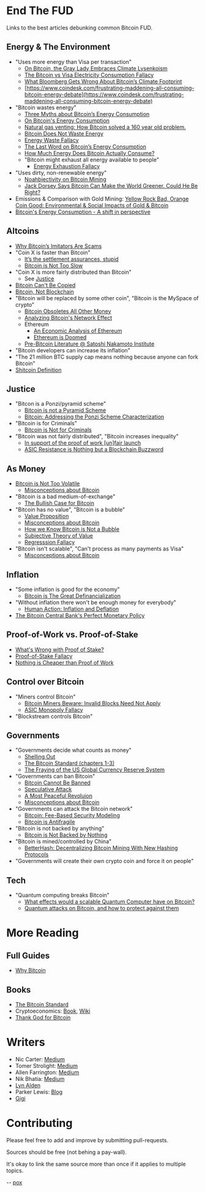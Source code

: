 # End The FUD

Links to the best articles debunking common Bitcoin FUD.

## Energy & The Environment

* "Uses more energy than Visa per transaction"
  * [On Bitcoin, the Gray Lady Embraces Climate Lysenkoism](https://medium.com/@nic__carter/on-bitcoin-the-gray-lady-embraces-climate-lysenkoism-a2d31e465ec0)
  * [The Bitcoin vs Visa Electricity Consumption Fallacy](https://hackernoon.com/the-bitcoin-vs-visa-electricity-consumption-fallacy-8cf194987a50)
  * [What Bloomberg Gets Wrong About Bitcoin’s Climate Footprint](https://www.coindesk.com/what-bloomberg-gets-wrong-about-bitcoins-climate-footprint)
  * [https://www.coindesk.com/frustrating-maddening-all-consuming-bitcoin-energy-debate](https://www.coindesk.com/frustrating-maddening-all-consuming-bitcoin-energy-debate)
* "Bitcoin wastes energy"
  * [Three Myths about Bitcoin’s Energy Consumption](https://blog.trezor.io/three-myths-about-bitcoins-energy-consumption-ef613a1f3d5)
  * [On Bitcoin's Energy Consumption](https://docsend.com/view/adwmdeeyfvqwecj2)
  * [Natural gas venting: How Bitcoin solved a 160 year old problem.](https://www.upstreamdata.ca/post/natural-gas-venting-how-bitcoin-solved-a-160-year-old-problem)
  * [Bitcoin Does Not Waste Energy](https://nakamotoinstitute.org/mempool/bitcoin-does-not-waste-energy/)
  * [Energy Waste Fallacy](https://github.com/libbitcoin/libbitcoin-system/wiki/Energy-Waste-Fallacy)
  * [The Last Word on Bitcoin’s Energy Consumption](https://www.coindesk.com/the-last-word-on-bitcoins-energy-consumption)
  * [How Much Energy Does Bitcoin Actually Consume?](https://hbr.org/2021/05/how-much-energy-does-bitcoin-actually-consume)
  * "Bitcoin might exhaust all energy available to people"
    * [Energy Exhaustion Fallacy](https://github.com/libbitcoin/libbitcoin-system/wiki/Energy-Exhaustion-Fallacy)
* "Uses dirty, non-renewable energy"
  * [Noahbjectivity on Bitcoin Mining](https://medium.com/@nic__carter/noahbjectivity-on-bitcoin-mining-2052226310cb)
  * [Jack Dorsey Says Bitcoin Can Make the World Greener. Could He Be Right?](https://nymag.com/intelligencer/2021/05/jack-dorsey-says-bitcoin-is-climate-friendly-is-he-right.html)
* Emissions & Comparison with Gold Mining: [Yellow Rock Bad, Orange Coin Good: Environmental & Social Impacts of Gold & Bitcoin](https://youtu.be/ns_I2LpeAbQ?t=26084)
* [Bitcoin's Energy Consumption - A shift in perspective](https://dergigi.com/2018/06/10/bitcoin-s-energy-consumption/)

## Altcoins

* [Why Bitcoin’s Imitators Are Scams](https://tomerstrolight.medium.com/why-bitcoins-imitators-are-scams-e38fab4c78ba)
* "Coin X is faster than Bitcoin"
  * [It’s the settlement assurances, stupid](https://medium.com/@nic__carter/its-the-settlement-assurances-stupid-5dcd1c3f4e41)
  * [Bitcoin is Not Too Slow](https://nakamotoinstitute.org/mempool/bitcoin-is-not-too-slow/)
* "Coin X is more fairly distributed than Bitcoin"
  * See [Justice](#justice)
* [Bitcoin Can't Be Copied](https://nakamotoinstitute.org/mempool/bitcoin-cant-be-copied/)
* [Bitcoin, Not Blockchain](https://nakamotoinstitute.org/mempool/bitcoin-not-blockchain/)
* "Bitcoin will be replaced by some other coin", "Bitcoin is the MySpace of crypto"
  * [Bitcoin Obsoletes All Other Money](https://nakamotoinstitute.org/mempool/bitcoin-obsoletes-all-other-money/)
  * [Analyzing Bitcoin's Network Effect](https://www.lynalden.com/bitcoins-network-effect/)
  * Ethereum
    * [An Economic Analysis of Ethereum](https://www.lynalden.com/ethereum-analysis/)
    * [Ethereum is Doomed](https://nakamotoinstitute.org/mempool/ethereum-is-doomed/)
  * [Pre-Bitcoin Literature @ Satoshi Nakamoto Institute](https://nakamotoinstitute.org/literature/)
* "Bitcoin developers can increase its inflation"
* "The 21 million BTC supply cap means nothing because anyone can fork Bitcoin"
* [Shitcoin Definition](https://github.com/libbitcoin/libbitcoin-system/wiki/Shitcoin-Definition)

## Justice

* "Bitcon is a Ponzi/pyramid scheme"
  * [Bitcoin is not a Pyramid Scheme](https://nakamotoinstitute.org/mempool/bitcoin-is-not-a-pyramid-scheme/)
  * [Bitcoin: Addressing the Ponzi Scheme Characterization](https://www.lynalden.com/bitcoin-ponzi-scheme/)
* "Bitcoin is for Criminals"
  * [Bitcoin is Not for Criminals](https://nakamotoinstitute.org/mempool/bitcoin-is-not-for-criminals/)
* "Bitcoin was not fairly distributed", "Bitcoin increases inequality"
  * [In support of the proof of work [un]fair launch](https://medium.com/@nic__carter/in-support-of-the-proof-of-work-un-fair-launch-cd6e8f06358f)
  * [ASIC Resistance is Nothing but a Blockchain Buzzword](https://medium.com/hackernoon/asic-resistance-is-nothing-but-a-blockchain-buzzword-b91d3d770366)


## As Money

* [Bitcoin is Not Too Volatile](https://nakamotoinstitute.org/mempool/bitcoin-is-not-too-volatile/)
  * [Misconceptions about Bitcoin](https://www.lynalden.com/misconceptions-about-bitcoin/)
* "Bitcoin is a bad medium-of-exchange"
  * [The Bullish Case for Bitcoin](https://nakamotoinstitute.org/mempool/the-bullish-case-for-bitcoin/)
* "Bitcoin has no value", "Bitcoin is a bubble"
  * [Value Proposition](https://github.com/libbitcoin/libbitcoin-system/wiki/Value-Proposition)
  * [Misconceptions about Bitcoin](https://www.lynalden.com/misconceptions-about-bitcoin/)
  * [How we Know Bitcoin is Not a Bubble](https://nakamotoinstitute.org/mempool/how-we-know-bitcoin-is-not-a-bubble/)
  * [Subjective Theory of Value](https://en.m.wikipedia.org/wiki/Subjective_theory_of_value)
  * [Regresssion Fallacy](https://github.com/libbitcoin/libbitcoin-system/wiki/Regression-Fallacy)
* "Bitcoin isn't scalable", "Can't process as many payments as Visa"
  * [Misconceptions about Bitcoin](https://www.lynalden.com/misconceptions-about-bitcoin/)

## Inflation

* "Some inflation is good for the economy"
  * [Bitcoin is The Great Definancialization](https://nakamotoinstitute.org/mempool/bitcoin-is-the-great-definancialization/)
* "Without inflation there won't be enough money for everybody"
  * [Human Action: Inflation and Deflation](https://mises.org/library/inflation-and-deflation)
* [The Bitcoin Central Bank's Perfect Monetary Policy](https://nakamotoinstitute.org/mempool/the-bitcoin-central-banks-perfect-monetary-policy/)

## Proof-of-Work vs. Proof-of-Stake

* [What's Wrong with Proof of Stake?](https://medium.com/@BobMcElrath/whats-wrong-with-proof-of-stake-77d4f370be15)
* [Proof-of-Stake Fallacy](https://github.com/libbitcoin/libbitcoin-system/wiki/Proof-of-Stake-Fallacy)
* [Nothing is Cheaper than Proof of Work](https://www.truthcoin.info/blog/pow-cheapest/)

## Control over Bitcoin

* "Miners control Bitcoin"
  * [Bitcoin Miners Beware: Invalid Blocks Need Not Apply](https://medium.com/hackernoon/bitcoin-miners-beware-invalid-blocks-need-not-apply-51c293ee278b)
  * [ASIC Monopoly Fallacy](https://github.com/libbitcoin/libbitcoin-system/wiki/ASIC-Monopoly-Fallacy)
* "Blockstream controls Bitcoin"

## Governments

* "Governments decide what counts as money"
  * [Shelling Out](https://nakamotoinstitute.org/shelling-out/)
  * [The Bitcoin Standard (chapters 1-3)](https://saifedean.com/book/)
  * [The Fraying of the US Global Currency Reserve System](https://www.lynalden.com/fraying-petrodollar-system/)
* "Governments can ban Bitcoin"
  * [Bitcoin Cannot Be Banned](https://nakamotoinstitute.org/mempool/bitcoin-cannot-be-banned/)
  * [Speculative Attack](https://nakamotoinstitute.org/mempool/speculative-attack/)
  * [A Most Peaceful Revoluion](https://medium.com/@nic__carter/a-most-peaceful-revolution-8b63b64c203e)
  * [Misconceptions about Bitcoin](https://www.lynalden.com/misconceptions-about-bitcoin/)
* "Governments can attack the Bitcoin network"
  * [Bitcoin: Fee-Based Security Modeling](https://www.lynalden.com/bitcoin-security-modeling/)
  * [Bitcoin is Antifragile](https://unchained-capital.com/blog/bitcoin-is-antifragile/)
* "Bitcoin is not backed by anything"
  * [Bitcoin is Not Backed by Nothing](https://nakamotoinstitute.org/mempool/bitcoin-is-not-backed-by-nothing/)
* "Bitcoin is mined/controlled by China"
  * [BetterHash: Decentralizing Bitcoin Mining With New Hashing Protocols](https://medium.com/hackernoon/betterhash-decentralizing-bitcoin-mining-with-new-hashing-protocols-291de178e3e0)
* "Governments will create their own crypto coin and force it on people"
 
## Tech

* "Quantum computing breaks Bitcoin"
  * [What effects would a scalable Quantum Computer have on Bitcoin?](https://bitcoin.stackexchange.com/questions/6062/what-effects-would-a-scalable-quantum-computer-have-on-bitcoin)
  * [Quantum attacks on Bitcoin, and how to protect against them](https://arxiv.org/abs/1710.10377)

# More Reading

## Full Guides

* [Why Bitcoin](https://tomerstrolight.medium.com/why-bitcoin-the-series-660fe20ec244)

## Books

* [The Bitcoin Standard](https://saifedean.com/book/)
* Cryptoeconomics: [Book](https://voskuil.org/cryptoeconomics/), [Wiki](https://github.com/libbitcoin/libbitcoin-system/wiki/Cryptoeconomics)
* [Thank God for Bitcoin](https://www.amazon.com/Thank-God-Bitcoin-Corruption-Redemption/dp/1641991216/ref=sr_1_1?dchild=1&keywords=thank+god+for+bitcoin&qid=1607152012&sr=8-1)

# Writers

* Nic Carter: [Medium](https://medium.com/@nic__carter)
* Tomer Strolight: [Medium](https://tomerstrolight.medium.com/)
* Allen Farrington: [Medium](https://allenfarrington.medium.com/)
* Nik Bhatia: [Medium](https://timevalueofbtc.medium.com/)
* [Lyn Alden](https://www.lynalden.com/author/penumbra/)
* Parker Lewis: [Blog](https://unchained-capital.com/blog/author/plewis/)
* [Gigi](https://dergigi.com/bitcoin/)

# Contributing

Please feel free to add and improve by submitting pull-requests.

Sources should be free (not behing a pay-wall).

It's okay to link the same source more than once if it applies to multiple topics.

-- [pox](https://twitter.com/xi27pox)
